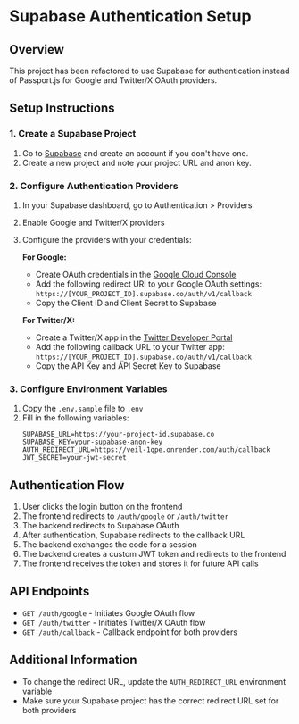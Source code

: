 # Supabase Authentication Setup

## Overview

This project has been refactored to use Supabase for authentication instead of Passport.js for Google and Twitter/X OAuth providers.

## Setup Instructions

### 1. Create a Supabase Project

1. Go to [Supabase](https://supabase.com/) and create an account if you don't have one.
2. Create a new project and note your project URL and anon key.

### 2. Configure Authentication Providers

1. In your Supabase dashboard, go to Authentication > Providers
2. Enable Google and Twitter/X providers
3. Configure the providers with your credentials:

   **For Google:**
   - Create OAuth credentials in the [Google Cloud Console](https://console.cloud.google.com/apis/credentials)
   - Add the following redirect URI to your Google OAuth settings:
     `https://[YOUR_PROJECT_ID].supabase.co/auth/v1/callback`
   - Copy the Client ID and Client Secret to Supabase

   **For Twitter/X:**
   - Create a Twitter/X app in the [Twitter Developer Portal](https://developer.twitter.com/en/portal/dashboard)
   - Add the following callback URL to your Twitter app:
     `https://[YOUR_PROJECT_ID].supabase.co/auth/v1/callback`
   - Copy the API Key and API Secret Key to Supabase

### 3. Configure Environment Variables

1. Copy the `.env.sample` file to `.env`
2. Fill in the following variables:
   ```
   SUPABASE_URL=https://your-project-id.supabase.co
   SUPABASE_KEY=your-supabase-anon-key
   AUTH_REDIRECT_URL=https://veil-1qpe.onrender.com/auth/callback
   JWT_SECRET=your-jwt-secret
   ```

## Authentication Flow

1. User clicks the login button on the frontend
2. The frontend redirects to `/auth/google` or `/auth/twitter`
3. The backend redirects to Supabase OAuth
4. After authentication, Supabase redirects to the callback URL
5. The backend exchanges the code for a session
6. The backend creates a custom JWT token and redirects to the frontend
7. The frontend receives the token and stores it for future API calls

## API Endpoints

- `GET /auth/google` - Initiates Google OAuth flow
- `GET /auth/twitter` - Initiates Twitter/X OAuth flow
- `GET /auth/callback` - Callback endpoint for both providers

## Additional Information

- To change the redirect URL, update the `AUTH_REDIRECT_URL` environment variable
- Make sure your Supabase project has the correct redirect URL set for both providers
